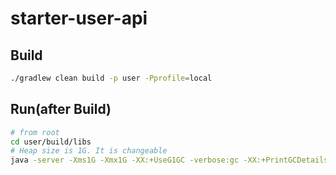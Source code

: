 # starter-user-api

## Build

``` sh 
./gradlew clean build -p user -Pprofile=local
```

## Run(after Build)

``` sh
# from root
cd user/build/libs
# Heap size is 1G. It is changeable
java -server -Xms1G -Xmx1G -XX:+UseG1GC -verbose:gc -XX:+PrintGCDetails -XX:+HeapDumpOnOutOfMemoryError -jar -Dspring.profiles.active=local -Dlog4j2.formatMsgNoLookups=true user-1.0.0-SNAPSHOT.jar

```
